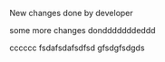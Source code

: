 New changes done by developer

some more changes dondddddddeddd


cccccc
fsdafsdafsdfsd
gfsdgfsdgds
